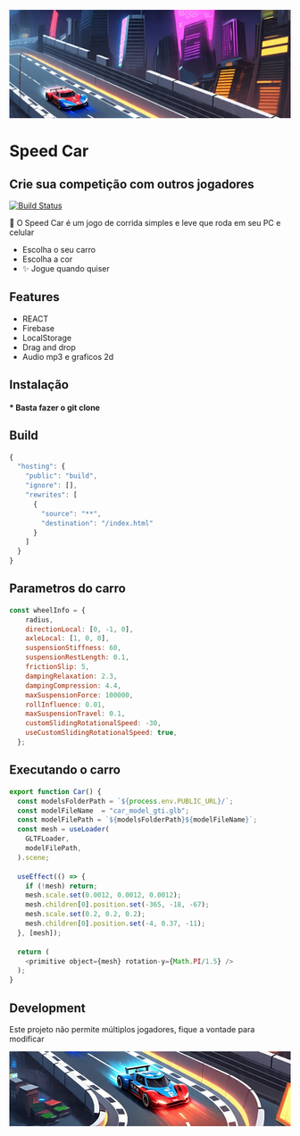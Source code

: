 ![Build Status](https://github.com/Mrr66/car_x/blob/main/carone.jpg?raw=true)
# Speed Car
## Crie sua competição com outros jogadores


[![Build Status](https://travis-ci.org/joemccann/dillinger.svg?branch=master)](https://travis-ci.org/joemccann/dillinger)

🚗 O Speed Car é um jogo de corrida simples e leve que roda em seu PC e celular

- Escolha o seu carro
- Escolha a cor
- ✨ Jogue quando quiser
## Features

- REACT
- Firebase
- LocalStorage
- Drag and drop
- Audio mp3 e graficos 2d

## Instalação
#### * Basta fazer o git clone
## Build 

```js
{
  "hosting": {
    "public": "build",
    "ignore": [],
    "rewrites": [
      {
        "source": "**",
        "destination": "/index.html"
      }
    ]
  }
}
```

## Parametros do carro

```js
const wheelInfo = {
    radius,
    directionLocal: [0, -1, 0],
    axleLocal: [1, 0, 0],
    suspensionStiffness: 60,
    suspensionRestLength: 0.1,
    frictionSlip: 5,
    dampingRelaxation: 2.3,
    dampingCompression: 4.4,
    maxSuspensionForce: 100000,
    rollInfluence: 0.01,
    maxSuspensionTravel: 0.1,
    customSlidingRotationalSpeed: -30,
    useCustomSlidingRotationalSpeed: true,
  };
```

## Executando o carro
```js
export function Car() {
  const modelsFolderPath = `${process.env.PUBLIC_URL}/`;
  const modelFileName  = "car_model_gti.glb";
  const modelFilePath = `${modelsFolderPath}${modelFileName}`;
  const mesh = useLoader(
    GLTFLoader,
    modelFilePath,
  ).scene;

  useEffect(() => {
    if (!mesh) return;
    mesh.scale.set(0.0012, 0.0012, 0.0012); 
    mesh.children[0].position.set(-365, -18, -67);
    mesh.scale.set(0.2, 0.2, 0.2); 
    mesh.children[0].position.set(-4, 0.37, -11);
  }, [mesh]);

  return (
    <primitive object={mesh} rotation-y={Math.PI/1.5} />
  );
}
```

## Development 
Este projeto não permite múltiplos jogadores, fique a vontade para modificar

![Build Status](https://github.com/Mrr66/car_x/blob/main/car_2.jpg?raw=true)
